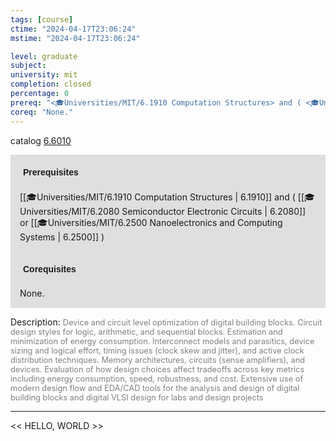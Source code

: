 ```yaml
---
tags: [course]
ctime: "2024-04-17T23:06:24"
mstime: "2024-04-17T23:06:24"

level: graduate
subject: 
university: mit
completion: closed
percentage: 0
prereq: "<🎓Universities/MIT/6.1910 Computation Structures> and ( <🎓Universities/MIT/6.2080 Semiconductor Electronic Circuits> or <🎓Universities/MIT/6.2500 Nanoelectronics and Computing Systems> )"
coreq: "None."
---
```


catalog [6.6010](http://student.mit.edu/catalog/m6b.html#6.6010)

<span style="display: block; padding: 15px; background-color: rgb(100, 100, 100, 0.2);"><font id="m_prereq3355_0" style="display: block; font-family: Arial, sans-serif; font-weight: bold; padding: 5px">Prerequisites</font><br><span id="prereq3355_0">[[🎓Universities/MIT/6.1910 Computation Structures | 6.1910]] and ( [[🎓Universities/MIT/6.2080 Semiconductor Electronic Circuits | 6.2080]] or [[🎓Universities/MIT/6.2500 Nanoelectronics and Computing Systems | 6.2500]] )</span></span>
<span style="display: block; padding: 15px; background-color: rgb(100, 100, 100, 0.2);"><font id="m_coreq3355_0" style="display: block; font-family: Arial, sans-serif; font-weight: bold; padding: 5px">Corequisites</font><br><span id="coreq3355_0">None.</span></span>

<font style="">Description:</font>
<font style="color: grey; font-size: 0.8rem;">Device and circuit level optimization of digital building blocks. Circuit design styles for logic, arithmetic, and sequential blocks. Estimation and minimization of energy consumption. Interconnect models and parasitics, device sizing and logical effort, timing issues (clock skew and jitter), and active clock distribution techniques. Memory architectures, circuits (sense amplifiers), and devices. Evaluation of how design choices affect tradeoffs across key metrics including energy consumption, speed, robustness, and cost. Extensive use of modern design flow and EDA/CAD tools for the analysis and design of digital building blocks and digital VLSI design for labs and design projects</font>



---

<< HELLO, WORLD >>

